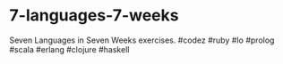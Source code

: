 # 7-languages-7-weeks
Seven Languages in Seven Weeks exercises.  #codez #ruby #Io #prolog #scala #erlang #clojure #haskell
